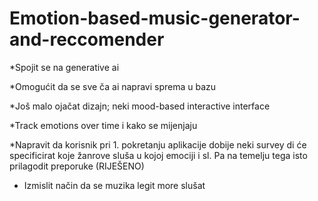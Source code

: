 # Emotion-based-music-generator-and-reccomender
*Spojit se na generative ai

*Omogućit da se sve ča ai napravi sprema u bazu

*Još malo ojačat dizajn; neki mood-based interactive interface

*Track emotions over time i kako se mijenjaju

*Napravit da korisnik pri 1. pokretanju aplikacije dobije neki survey di će specificirat koje žanrove sluša u kojoj emociji i sl. Pa na temelju tega isto prilagodit preporuke (RIJEŠENO)

* Izmislit način da se muzika legit more slušat
